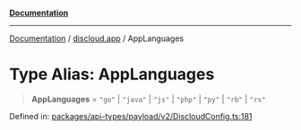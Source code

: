 [**Documentation**](../../README.md)

***

[Documentation](../../packages.md) / [discloud.app](../README.md) / AppLanguages

# Type Alias: AppLanguages

> **AppLanguages** = `"go"` \| `"java"` \| `"js"` \| `"php"` \| `"py"` \| `"rb"` \| `"rs"`

Defined in: [packages/api-types/payload/v2/DiscloudConfig.ts:181](https://github.com/discloud/discloud.app/blob/ff86a7704bdfa4b9011141068419f0a48ab50b8b/packages/api-types/payload/v2/DiscloudConfig.ts#L181)
